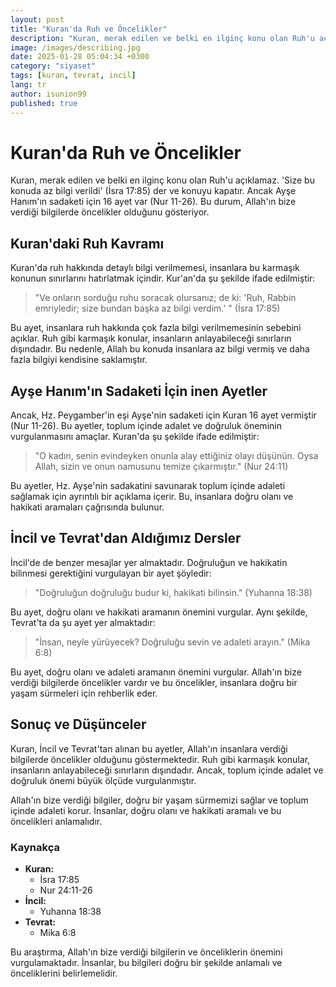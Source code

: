 ```yaml
---
layout: post
title: "Kuran'da Ruh ve Öncelikler"
description: "Kuran, merak edilen ve belki en ilginç konu olan Ruh'u açıklamaz"
image: /images/describing.jpg
date: 2025-01-28 05:04:34 +0300
category: "siyaset"
tags: [kuran, tevrat, incil]
lang: tr
author: isunion99
published: true
---
```



# **Kuran'da Ruh ve Öncelikler**

Kuran, merak edilen ve belki en ilginç konu olan Ruh'u açıklamaz. 'Size bu konuda az bilgi verildi' (İsra 17:85) der ve konuyu kapatır. Ancak Ayşe Hanım'ın sadaketi için 16 ayet var (Nur 11-26). Bu durum, Allah'ın bize verdiği bilgilerde öncelikler olduğunu gösteriyor.

## Kuran'daki Ruh Kavramı

Kuran'da ruh hakkında detaylı bilgi verilmemesi, insanlara bu karmaşık konunun sınırlarını hatırlatmak içindir. Kur'an'da şu şekilde ifade edilmiştir:

> "Ve onların sorduğu ruhu soracak olursanız; de ki: 'Ruh, Rabbin emriyledir; size bundan başka az bilgi verdim.' " (İsra 17:85)

Bu ayet, insanlara ruh hakkında çok fazla bilgi verilmemesinin sebebini açıklar. Ruh gibi karmaşık konular, insanların anlayabileceği sınırların dışındadır. Bu nedenle, Allah bu konuda insanlara az bilgi vermiş ve daha fazla bilgiyi kendisine saklamıştır.

## Ayşe Hanım'ın Sadaketi İçin inen Ayetler

Ancak, Hz. Peygamber'in eşi Ayşe'nin sadaketi için Kuran 16 ayet vermiştir (Nur 11-26). Bu ayetler, toplum içinde adalet ve doğruluk öneminin vurgulanmasını amaçlar. Kuran'da şu şekilde ifade edilmiştir:

> "O kadın, senin evindeyken onunla alay ettiğiniz olayı düşünün. Oysa Allah, sizin ve onun namusunu temize çıkarmıştır." (Nur 24:11)

Bu ayetler, Hz. Ayşe'nin sadakatini savunarak toplum içinde adaleti sağlamak için ayrıntılı bir açıklama içerir. Bu, insanlara doğru olanı ve hakikati aramaları çağrısında bulunur.

## İncil ve Tevrat'dan Aldığımız Dersler

İncil'de de benzer mesajlar yer almaktadır. Doğruluğun ve hakikatin bilinmesi gerektiğini vurgulayan bir ayet şöyledir:

> "Doğruluğun doğruluğu budur ki, hakikati bilinsin." (Yuhanna 18:38)

Bu ayet, doğru olanı ve hakikati aramanın önemini vurgular. Aynı şekilde, Tevrat'ta da şu ayet yer almaktadır:

> "İnsan, neyle yürüyecek? Doğruluğu sevin ve adaleti arayın." (Mika 6:8)

Bu ayet, doğru olanı ve adaleti aramanın önemini vurgular. Allah'ın bize verdiği bilgilerde öncelikler vardır ve bu öncelikler, insanlara doğru bir yaşam sürmeleri için rehberlik eder.

## Sonuç ve Düşünceler

Kuran, İncil ve Tevrat'tan alınan bu ayetler, Allah'ın insanlara verdiği bilgilerde öncelikler olduğunu göstermektedir. Ruh gibi karmaşık konular, insanların anlayabileceği sınırların dışındadır. Ancak, toplum içinde adalet ve doğruluk önemi büyük ölçüde vurgulanmıştır.

Allah'ın bize verdiği bilgiler, doğru bir yaşam sürmemizi sağlar ve toplum içinde adaleti korur. İnsanlar, doğru olanı ve hakikati aramalı ve bu öncelikleri anlamalıdır.

### Kaynakça

- **Kuran:** 
  - İsra 17:85
  - Nur 24:11-26
- **İncil:** 
  - Yuhanna 18:38
- **Tevrat:** 
  - Mika 6:8

Bu araştırma, Allah'ın bize verdiği bilgilerin ve önceliklerin önemini vurgulamaktadır. İnsanlar, bu bilgileri doğru bir şekilde anlamalı ve önceliklerini belirlemelidir. 

